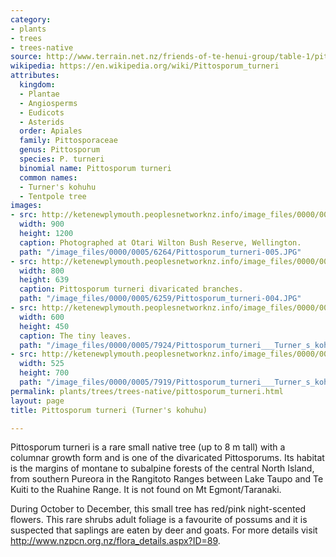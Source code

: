 ```yaml
---
category:
- plants
- trees
- trees-native
source: http://www.terrain.net.nz/friends-of-te-henui-group/table-1/pittosporum-turneri-turner-s-kohuhu.html
wikipedia: https://en.wikipedia.org/wiki/Pittosporum_turneri
attributes:
  kingdom:
  - Plantae
  - Angiosperms
  - Eudicots
  - Asterids
  order: Apiales
  family: Pittosporaceae
  genus: Pittosporum
  species: P. turneri
  binomial name: Pittosporum turneri
  common names:
  - Turner's kohuhu
  - Tentpole tree
images:
- src: http://ketenewplymouth.peoplesnetworknz.info/image_files/0000/0005/6264/Pittosporum_turneri-005.JPG
  width: 900
  height: 1200
  caption: Photographed at Otari Wilton Bush Reserve, Wellington.
  path: "/image_files/0000/0005/6264/Pittosporum_turneri-005.JPG"
- src: http://ketenewplymouth.peoplesnetworknz.info/image_files/0000/0005/6259/Pittosporum_turneri-004.JPG
  width: 800
  height: 639
  caption: Pittosporum turneri divaricated branches.
  path: "/image_files/0000/0005/6259/Pittosporum_turneri-004.JPG"
- src: http://ketenewplymouth.peoplesnetworknz.info/image_files/0000/0005/7924/Pittosporum_turneri___Turner_s_kohuhu.JPG
  width: 600
  height: 450
  caption: The tiny leaves.
  path: "/image_files/0000/0005/7924/Pittosporum_turneri___Turner_s_kohuhu.JPG"
- src: http://ketenewplymouth.peoplesnetworknz.info/image_files/0000/0005/7919/Pittosporum_turneri___Turner_s_kohuhu-001.JPG
  width: 525
  height: 700
  path: "/image_files/0000/0005/7919/Pittosporum_turneri___Turner_s_kohuhu-001.JPG"
permalink: plants/trees/trees-native/pittosporum_turneri.html
layout: page
title: Pittosporum turneri (Turner's kohuhu)

---
```

Pittosporum turneri is a rare small native tree (up to 8 m tall) with a columnar growth form and is one of the divaricated Pittosporums. Its habitat is the margins of montane to subalpine forests of the central North Island, from southern Pureora in the Rangitoto Ranges between Lake Taupo and Te Kuiti to the Ruahine Range. It is not found on Mt Egmont/Taranaki.

During October to December, this small tree has red/pink night-scented flowers.
This rare shrubs adult foliage is a favourite of possums and it is suspected that saplings are eaten by deer and goats.
For more details visit <a href="http://www.nzpcn.org.nz/flora_details.aspx?ID=89" target="_blank">http://www.nzpcn.org.nz/flora_details.aspx?ID=89</a>.
